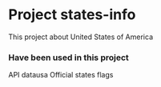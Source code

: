 # Project states-info

This project about United States of America

### Have been used in this project

API datausa
Official states flags
